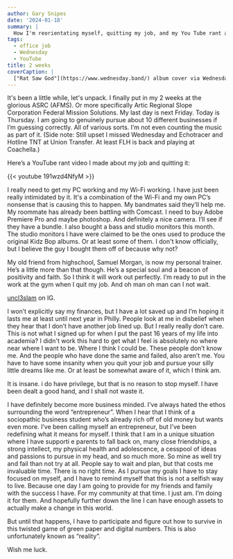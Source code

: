 ```yaml
---
author: Gary Snipes
date: '2024-01-18'
summary: |
  How I'm reorientating myself, quitting my job, and my You Tube rant about it. 
tags: 
  - office job
  - Wednesday
  - YouTube
title: 2 weeks
coverCaption: |
  ["Rat Saw God"](https://www.wednesday.band/) album cover via Wednesday band
---
```


It's been a little while, let's unpack. I finally put in my 2 weeks at the glorious ASRC (AFMS). Or more specifically Artic Regional Slope Corporation Federal Mission Solutions. My last day is next Friday. Today is Thursday. I am going to genuinely pursue about 10 different businesses if I’m guessing correctly. All of various sorts. I’m not even counting the music as part of it. (Side note: Still upset I missed Wednesday and Echotracer and Hotline TNT at Union Transfer. At least FLH is back and playing at Coachella.)

Here’s a YouTube rant video I made about my job and quitting it: 

{{< youtube 191wzd4NfyM >}}

I really need to get my PC working and my Wi-Fi working. I have just been really intimidated by it. It's a combination of the Wi-Fi and my own PC’s nonsense that is causing this to happen. My bandmates said they’ll help me. My roommate has already been battling with Comcast. I need to buy Adobe Premiere Pro and maybe photoshop. And definitely a nice camera. I’ll see if they have a bundle. I also bought a bass and studio monitors this month. The studio monitors I have were claimed to be the ones used to produce the original Kidz Bop albums. Or at least some of them. I don't know officially, but I believe the guy I bought them off of because why not? 

My old friend from highschool, Samuel Morgan, is now my personal trainer. He’s a little more than that though. He’s a special soul and a beacon of positivity and faith. So I think it will work out perfectly. I’m ready to put in the work at the gym when I quit my job. And oh man oh man can I not wait. 

[uncl3slam](https://www.instagram.com/uncl3slam/) on IG. 

I won’t explicitly say my finances, but I have a lot saved up and I’m hoping it lasts me at least until next year in Philly. People look at me in disbelief when they hear that I don’t have another job lined up. But I really really don’t care. This is not what I signed up for when I put the past 16 years of my life into academia? I didn't work this hard to get what I feel is absolutely no where near where I want to be. Where I think I could be. These people don’t know me. And the people who have done the same and failed, also aren’t me. You have to have some insanity when you quit your job and pursue your silly little dreams like me. Or at least be somewhat aware of it, which I think am. 

It is insane. i do have privilege, but that is no reason to stop myself. I have been dealt a good hand, and I shall not waste it. 

I have definitely become more business minded. I’ve always hated the ethos surrounding the word “entrepreneur”. When I hear that I think of a sociopathic business student who’s already rich off of old money but wants even more. I’ve been calling myself an entrepreneur, but I’ve been redefining what it means for myself. I think that I am in a unique situation where I have supporti e parents to fall back on, many close friendships, a strong intellect, my physical health and adolescence, a cesspool of ideas and passions to pursue in my head, and so much more. So mine as well try and fail than not try at all. People say to wait and plan, but that costs me invaluable time. There is no right time. As I pursue my goals I have to stay focused on myself, and I have to remind myself that this is not a selfish way to live. Because one day I am going to provide for my friends and family with the success I have. For my community at that time. I just am. I’m doing it for them. And hopefully further down the line I can have enough assets to actually make a change in this world. 

But until that happens, I have to participate and figure out how to survive in this twisted game of green paper and digital numbers. This is also unfortunately known as “reality”. 

Wish me luck. 